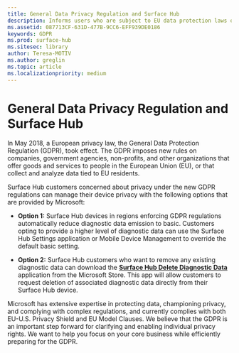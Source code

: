 ```yaml
---
title: General Data Privacy Regulation and Surface Hub
description: Informs users who are subject to EU data protection laws of their options regarding how to delete or restrict diagnostic data produced by Surface Hub.
ms.assetid: 087713CF-631D-477B-9CC6-EFF939DE0186
keywords: GDPR
ms.prod: surface-hub
ms.sitesec: library
author: Teresa-MOTIV
ms.author: greglin
ms.topic: article
ms.localizationpriority: medium
---
```


# General Data Privacy Regulation and Surface Hub

In May 2018, a European privacy law, the General Data Protection Regulation (GDPR), took effect. The GDPR imposes new rules on companies, government agencies, non-profits, and other organizations that offer goods and services to people in the European Union (EU), or that collect and analyze data tied to EU residents.

Surface Hub customers concerned about privacy under the new GDPR regulations can manage their device privacy with the following options that are provided by Microsoft:

* **Option 1:** Surface Hub devices in regions enforcing GDPR regulations automatically reduce diagnostic data emission to basic. Customers opting to provide a higher level of diagnostic data can use the Surface Hub Settings application or Mobile Device Management to override the default basic setting.

* **Option 2:** Surface Hub customers who want to remove any existing diagnostic data can download the [**Surface Hub Delete Diagnostic Data**](https://www.microsoft.com/p/surface-hub-delete-diagnostic-data/9mtxh9zl7mxs) application from the Microsoft Store. This app will allow customers to request deletion of associated diagnostic data directly from their Surface Hub device.

Microsoft has extensive expertise in protecting data, championing privacy, and complying with complex regulations, and currently complies with both EU-U.S. Privacy Shield and EU Model Clauses. We believe that the GDPR is an important step forward for clarifying and enabling individual privacy rights. We want to help you focus on your core business while efficiently preparing for the GDPR.

